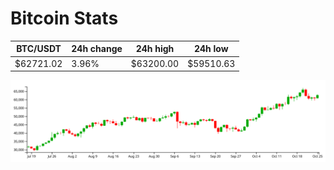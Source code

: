 # Bitcoin Stats

BTC/USDT|24h change|24h high|24h low|
|---|---|---|---|
|$62721.02|3.96%|$63200.00|$59510.63|

<img src="./chart.svg">

